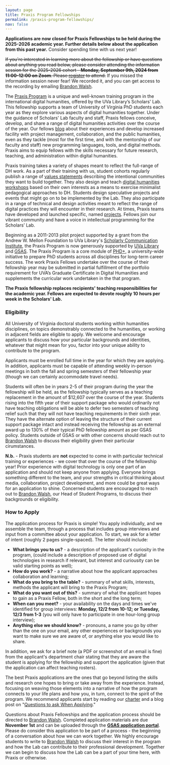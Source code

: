 ```yaml
---
layout: page
title: Praxis Program Fellowships
permalink: /praxis-program-fellowships/
nav: false
---
```


**Applications are now closed for Praxis Fellowships to be held during the 2025-2026 academic year. Further details below about the application from this past year.** Consider spending time with us next year!

~~If you're interested in learning more about the fellowship or have questions about anything you read below, please consider attending the information session for the 2025-2026 cohort - **Monday, September 9th, 2024 from 11:00-12:00 on Zoom**. Please [register](https://cal.lib.virginia.edu/calendar/events/slab-praxis-information-session-fall-2024) to attend.~~ If you missed the information session never fear! We recorded it, and you can get access to the recording by emailing [Brandon Walsh](mailto:bmw9t@virginia.edu).

The [Praxis Program](https://praxis.scholarslab.org/) is a unique and well-known training program in the international digital humanities, offered by the UVa Library’s Scholars' Lab. This fellowship supports a team of University of Virginia PhD students each year as they explore various aspects of digital humanities together. Under the guidance of Scholars' Lab faculty and staff, Praxis fellows conceive, develop, and share a range of digital humanities activities over the course of the year. Our fellows [blog](https://scholarslab.lib.virginia.edu/blog/) about their experiences and develop increased facility with project management, collaboration, and the public humanities, even as they tackle (most for the first time, and with the mentorship of our faculty and staff) new programming languages, tools, and digital methods. Praxis aims to equip fellows with the skills necessary for future research, teaching, and administration within digital humanities.

Praxis training takes a variety of shapes meant to reflect the full-range of DH work.  As a part of their training with us, student cohorts regularly publish a range of [values statements](https://praxis.scholarslab.org/charter/) describing the intentional communities they want to build together. They also design and teach [digital humanities workshops](https://scholarslab.lib.virginia.edu/visiting-workshops-at-washington-and-lee-university/) based on their own interests as a means to exercise minimalist pedagogical approaches to DH. Students design speculative projects and events that might go on to be implemented by the Lab. They also participate in a range of technical and design activities meant to reflect the range of digital practices they will encounter in their research. At times, Praxis teams have developed and launched specific, named [projects](https://praxis.scholarslab.org/projects/). Fellows join our vibrant community and have a voice in intellectual programming for the Scholars’ Lab.

Beginning as a 2011-2013 pilot project supported by a grant from the Andrew W. Mellon Foundation to UVa Library's [Scholarly Communication Institute](http://uvasci.org), the Praxis Program is now generously supported by [UVa Library](http://www.library.virginia.edu/) and [GSAS](http://gsas.virginia.edu/). The Praxis Program is a core module of [PHD+](http://phdplus.virginia.edu), a university-wide initiative to prepare PhD students across all disciplines for long-term career success. The work Praxis Fellows undertake over the course of their fellowship year may be submitted in partial fulfillment of the portfolio requirement for UVA’s Graduate Certificate in Digital Humanities and supplements the curricular work undertaken in the that program.

**The Praxis fellowship replaces recipients' teaching responsibilities for the academic year. Fellows are expected to devote roughly 10 hours per week in the Scholars' Lab.** 

### Eligibility

All University of Virginia doctoral students working within humanities disciplines, on topics demonstrably connected to the humanities, or working in adjacent fields are eligible to apply. 
We welcome and encourage applicants to discuss how your particular backgrounds and identities, whatever that might mean for you, factor into your unique ability to contribute to the program.

Applicants must be enrolled full time in the year for which they are applying. In addition, applicants must be capable of attending weekly in-person meetings in both the fall and spring semesters of their fellowship year (though we can certainly accommodate travel needs).

Students will often be in years 2-5 of their program during the year the fellowship will be held, as the fellowship typically serves as a teaching replacement in the amount of $12,607 over the course of the year. Students rising into the fifth year of their support package who would ordinarily not have teaching obligations will be able to defer two semesters of teaching relief such that they will not have teaching requirements in their sixth year. They have the alternate option of leaving the structure of their current support package intact and instead receiving the fellowship as an external award up to 130% of their typical PhD fellowship amount as per GSAS policy. Students outside of GSAS or with other concerns should reach out to [Brandon Walsh](mailto:bmw9t@virginia.edu) to discuss their eligibility given their particular cirumstances.

**N.b.** - Praxis students are **not** expected to come in with particular technical training or experiences - we cover that over the course of the fellowship year! Prior experience with digital technology is only one part of an application and should not keep anyone from applying. Everyone brings something different to the team, and your strengths in critical thinking about media, collaboration, project development, and more could be great ways for an application to shine. Concerned students are encouraged to reach out to [Brandon Walsh](mailto:bmw9t@virginia.edu), our Head of Student Programs, to discuss their backgrounds or eligibility.

### How to Apply

The application process for Praxis is simple! You apply individually, and we assemble the team, through a process that includes group interviews and input from a committee about your application. To start, we ask for a letter of intent (roughly 2 pages single-spaced). The letter should include:

* **What brings you to us?** - a description of the applicant's curiosity in the program, (could include a description of proposed use of digital technologies in research if relevant, but interest and curiousity can be valid starting points as well);
* **How do you work?** - a narrative about how the applicant approaches collaboration and learning;
* **What do you bring to the table?** - summary of what skills, interests, methods the applicant will bring to the Praxis Program;
* **What do you want out of this?** - summary of what the applicant hopes to gain as a Praxis Fellow, both in the short and the long term;
* **When can you meet?** - your availability on the days and times we've identified for group interviews: **Monday, 12/2 from 10-12; or Tuesday, 12/3 from 1-3** (you will only have to participate in one hour-long group interview); 
* **Anything else we should know?** - pronouns, a name you go by other than the one on your email, any other experiences or backgrounds you want to make sure we are aware of, or anything else you would like to share.

In addition, we ask for a brief note (a PDF or screenshot of an email is fine) from the applicant's department chair stating that they are aware the student is applying for the fellowship and support the application (given that the application can affect teaching rosters).

The best Praxis applications are the ones that go beyond listing the skills and research one hopes to bring or take away from the experience. Instead, focusing on weaving those elements into a narrative of how the program connects to your life plans and how you, in turn, connect to the spirit of the program. We recommend applicants start by reading our [charter](https://praxis.scholarslab.org/praxis-program-charter/) and a blog post on "[Questions to ask When Applying](https://scholarslab.lib.virginia.edu/blog/questions-to-ask-when-applying/)."

Questions about Praxis Fellowships and the application process should be directed to [Brandon Walsh](mailto:bmw9t@virginia.edu). Completed application materials are due **November 1st** and can be uploaded through the **[GSAS application portal](https://virginia.academicworks.com/)**. Please do consider this application to be part of a process - the beginning of a conversation about how we can work together. We highly encourage students to write to [Brandon Walsh](mailto:bmw9t@virginia.edu) to discuss their interest in the program and how the Lab can contribute to their professional development. Together we can begin to discuss how the Lab can be a part of your time here, with Praxis or otherwise.